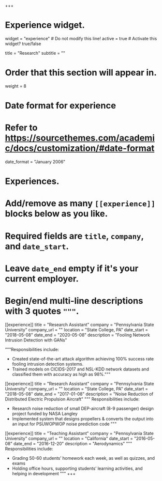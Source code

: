 +++
# Experience widget.
widget = "experience"  # Do not modify this line!
active = true  # Activate this widget? true/false

title = "Research"
subtitle = ""

# Order that this section will appear in.
weight = 8

# Date format for experience
#   Refer to https://sourcethemes.com/academic/docs/customization/#date-format
date_format = "January 2006"

# Experiences.
#   Add/remove as many `[[experience]]` blocks below as you like.
#   Required fields are `title`, `company`, and `date_start`.
#   Leave `date_end` empty if it's your current employer.
#   Begin/end multi-line descriptions with 3 quotes `"""`.


[[experience]]
  title = "Research Assistant"
  company = "Pennsylvania State University"
  company_url = ""
  location = "State College, PA"
  date_start = "2018-05-08"
  date_end = "2020-05-08"
  description = "Fooling Network Intrusion Detection with GANs"
  
"""Responsibilities include:

* Created state-of-the-art attack algorithm achieving 100% success rate fooling intrusion detection systems.
* Trained models on CICIDS-2017 and NSL-KDD network datasets and classified them with accuracy as high as 98%."""

[[experience]]
  title = "Research Assistant"
  company = "Pennsylvania State University"
  company_url = ""
  location = "State College, PA"
  date_start = "2018-05-08"
  date_end = "2017-01-08"
  description = "Noise Reduction of Distributed Electric Propulsion Aircraft"
"""  Responsibilities include:
*  Research noise reduction of small DEP-aircraft (8-9 passenger) design project funded by NASA Langley
*  Implemented system that designs propellers & converts the output into an input for PSUWOPWOP noise prediction code
"""


[[experience]]
  title = "Teaching Assistant"
  company = "Pennsylvania State University"
  company_url = ""
  location = "California"
  date_start = "2016-05-08"
  date_end = "2016-12-20"
  description = "Aerodynamics"
"""  Responsibilities include:
*  Grading 50-60 students’ homework each week, as well as quizzes, and exams
*  Holding office hours, supporting students’ learning activities, and helping in development
"""
+++
